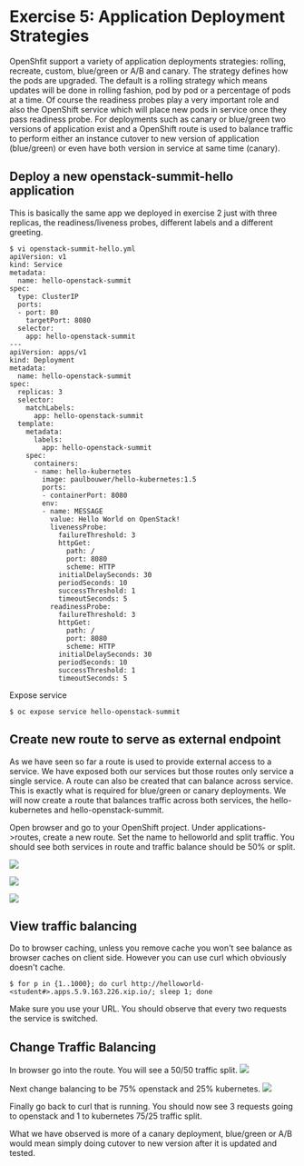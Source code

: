 # Exercise 5: Application Deployment Strategies

OpenShfit support a variety of application deployments strategies: rolling, recreate, custom, blue/green or A/B and canary. The strategy defines how the pods are upgraded. The default is a rolling strategy which means updates will be done in rolling fashion, pod by pod or a percentage of pods at a time. Of course the readiness probes play a very important role and also the OpenShift service which will place new pods in service once they pass readiness probe. For deployments such as canary or blue/green two versions of application exist and a OpenShift route is used to balance traffic to perform either an instance cutover to new version of application (blue/green) or even have both version in service at same time (canary).

## Deploy a new openstack-summit-hello application
This is basically the same app we deployed in exercise 2 just with three replicas, the readiness/liveness probes, different labels and a different greeting.

```
$ vi openstack-summit-hello.yml
apiVersion: v1
kind: Service
metadata:
  name: hello-openstack-summit
spec:
  type: ClusterIP
  ports:
  - port: 80
    targetPort: 8080
  selector:
    app: hello-openstack-summit
---
apiVersion: apps/v1
kind: Deployment
metadata:
  name: hello-openstack-summit
spec:
  replicas: 3
  selector:
    matchLabels:
      app: hello-openstack-summit
  template:
    metadata:
      labels:
        app: hello-openstack-summit
    spec:
      containers:
      - name: hello-kubernetes
        image: paulbouwer/hello-kubernetes:1.5
        ports:
        - containerPort: 8080
        env:
        - name: MESSAGE
          value: Hello World on OpenStack!
          livenessProbe:
            failureThreshold: 3
            httpGet:
              path: /
              port: 8080
              scheme: HTTP
            initialDelaySeconds: 30
            periodSeconds: 10
            successThreshold: 1
            timeoutSeconds: 5
          readinessProbe:
            failureThreshold: 3
            httpGet:
              path: /
              port: 8080
              scheme: HTTP
            initialDelaySeconds: 30
            periodSeconds: 10
            successThreshold: 1
            timeoutSeconds: 5
```

Expose service
```
$ oc expose service hello-openstack-summit
```

## Create new route to serve as external endpoint

As we have seen so far a route is used to provide external access to a service. We have exposed both our services but those routes only service a single service. A route can also be created that can balance across service. This is exactly what is required for blue/green or canary deployments. We will now create a route that balances traffic across both services, the hello-kubernetes and hello-openstack-summit.

Open browser and go to your OpenShift project. Under applications->routes, create a new route. Set the name to helloworld and split traffic. You should see both services in route and traffic balance should be 50% or split.

![](images/app_deployment_1.PNG)

![](images/app_deployment_2.PNG)

![](images/app_deployment_3.PNG)

## View traffic balancing

Do to browser caching, unless you remove cache you won't see balance as browser caches on client side. However you can use curl which obviously doesn't cache.

```
$ for p in {1..1000}; do curl http://helloworld-<student#>.apps.5.9.163.226.xip.io/; sleep 1; done
```

Make sure you use your URL. You should observe that every two requests the service is switched. 

## Change Traffic Balancing

In browser go into the route. You will see a 50/50 traffic split.
![](images/app_deployment_4.PNG)

Next change balancing to be 75% openstack and 25% kubernetes.
![](images/app_deployment_5.PNG)

Finally go back to curl that is running. You should now see 3 requests going to openstack and 1 to kubernetes 75/25 traffic split.

What we have observed is more of a canary deployment, blue/green or A/B would mean simply doing cutover to new version after it is updated and tested.


